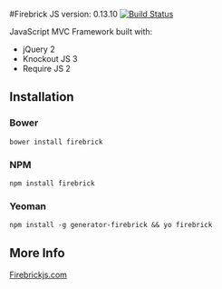 #Firebrick JS version: 0.13.10 [![Build Status](https://travis-ci.org/smasala/firebrick.svg?branch=master)](https://travis-ci.org/smasala/firebrick)

JavaScript MVC Framework built with:

* jQuery 2
* Knockout JS 3
* Require JS 2

## Installation

### Bower
```
bower install firebrick
```

### NPM
```
npm install firebrick
```

### Yeoman
```
npm install -g generator-firebrick && yo firebrick
```

## More Info
[Firebrickjs.com](http://www.firebrickjs.com)